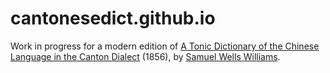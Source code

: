 # cantonesedict.github.io

Work in progress for a modern edition of
[A Tonic Dictionary of the Chinese Language in the Canton Dialect][tonic] (1856),
by [Samuel Wells Williams].


[tonic]: https://archive.org/details/tonicdictionaryo00will/page/n6/mode/1up
[Samuel Wells Williams]: https://en.wikipedia.org/wiki/Samuel_Wells_Williams
